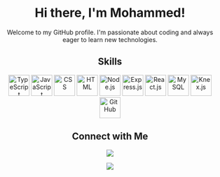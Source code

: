 <div align="center">
  <h1>Hi there, I'm Mohammed!</h1>
  <p>Welcome to my GitHub profile. I'm passionate about coding and always eager to learn new technologies.</p>
</div>

<h2 align="center">Skills</h2>
<p align="center">
  <img src="https://img.icons8.com/color/48/000000/typescript.png" alt="TypeScript" width="48" height="48">
  <img src="https://img.icons8.com/color/48/000000/javascript.png" alt="JavaScript" width="48" height="48">
  <img src="https://img.icons8.com/color/48/000000/css.png" alt="CSS" width="48" height="48">
  <img src="https://img.icons8.com/color/48/000000/html.png" alt="HTML" width="48" height="48">
  <img src="https://img.icons8.com/color/48/000000/nodejs.png" alt="Node.js" width="48" height="48">
  <img src="https://img.icons8.com/color/48/000000/express.png" alt="Express.js" width="48" height="48">
  <img src="https://img.icons8.com/color/48/000000/react-native.png" alt="React.js" width="48" height="48">
  <img src="https://img.icons8.com/color/48/000000/mysql.png" alt="MySQL" width="48" height="48">
  <img src="https://img.icons8.com/color/48/000000/knex.png" alt="Knex.js" width="48" height="48">
  <img src="https://img.icons8.com/ios-filled/50/000000/github.png" alt="GitHub" width="48" height="48">
</p>

<h2 align="center">Connect with Me</h2>
<p align="center">
  <a href="https://www.linkedin.com/in/mohammed-hussein-3b425728a/"><img src="https://img.shields.io/badge/LinkedIn-Connect-blue"></a>
</p>
 
<p align="center" >
    <a href="https://www.codewars.com/users/ham-oudi">
      <img src="https://github.r2v.ch/codewars?user=ham-oudi&theme=gradient" />
    </a>
</p>
